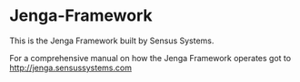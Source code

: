 # Jenga-Framework
This is the Jenga Framework built by Sensus Systems.

For a comprehensive manual on how the Jenga Framework operates got to http://jenga.sensussystems.com
